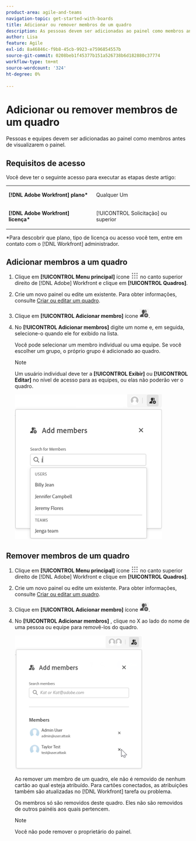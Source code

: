 ```yaml
---
product-area: agile-and-teams
navigation-topic: get-started-with-boards
title: Adicionar ou remover membros de um quadro
description: As pessoas devem ser adicionadas ao painel como membros antes de visualizarem o painel e serem atribuídas a cartões.
author: Lisa
feature: Agile
exl-id: 8a46846c-f9b8-45cb-9923-e7596854557b
source-git-commit: 0208beb1f45377b151a526738b6d182880c37774
workflow-type: tm+mt
source-wordcount: '324'
ht-degree: 0%

---
```


# Adicionar ou remover membros de um quadro

Pessoas e equipes devem ser adicionadas ao painel como membros antes de visualizarem o painel.

## Requisitos de acesso

Você deve ter o seguinte acesso para executar as etapas deste artigo:

<table style="table-layout:auto"> 
 <col> 
 </col> 
 <col> 
 </col> 
 <tbody> 
  <tr> 
   <td role="rowheader"><strong>[!DNL Adobe Workfront] plano*</strong></td> 
   <td> <p>Qualquer Um</p> </td> 
  </tr> 
  <tr> 
   <td role="rowheader"><strong>[!DNL Adobe Workfront] licença*</strong></td> 
   <td> <p>[!UICONTROL Solicitação] ou superior</p> </td> 
  </tr> 
 </tbody> 
</table>

&#42;Para descobrir que plano, tipo de licença ou acesso você tem, entre em contato com o [!DNL Workfront] administrador.

## Adicionar membros a um quadro

1. Clique em **[!UICONTROL Menu principal]** ícone ![](assets/main-menu-icon.png) no canto superior direito de [!DNL Adobe] Workfront e clique em **[!UICONTROL Quadros]**.
1. Crie um novo painel ou edite um existente. Para obter informações, consulte [Criar ou editar um quadro](../../agile/get-started-with-boards/create-edit-board.md).
1. Clique em **[!UICONTROL Adicionar membro]** ícone ![Adicionar membros](assets/boards-addmember-spectrum-25x25.png).
1. No **[!UICONTROL Adicionar membros]** digite um nome e, em seguida, selecione-o quando ele for exibido na lista.

   Você pode selecionar um membro individual ou uma equipe. Se você escolher um grupo, o próprio grupo é adicionado ao quadro.

   >[!NOTE]
   >
   >Um usuário individual deve ter a **[!UICONTROL Exibir]** ou **[!UICONTROL Editar]** no nível de acesso para as equipes, ou elas não poderão ver o quadro.


   ![Adicionar membros ao painel](assets/boards-add-members.png)

## Remover membros de um quadro

1. Clique em **[!UICONTROL Menu principal]** ícone ![](assets/main-menu-icon.png) no canto superior direito de [!DNL Adobe] Workfront e clique em **[!UICONTROL Quadros]**.
1. Crie um novo painel ou edite um existente. Para obter informações, consulte [Criar ou editar um quadro](../../agile/get-started-with-boards/create-edit-board.md).
1. Clique em **[!UICONTROL Adicionar membro]** ícone ![Adicionar membros](assets/boards-addmember-spectrum-25x25.png).
1. No **[!UICONTROL Adicionar membros]** , clique no X ao lado do nome de uma pessoa ou equipe para removê-los do quadro.

   ![Remover membro do quadro](assets/boards-remove-member-from-board-350x367.png)

   Ao remover um membro de um quadro, ele não é removido de nenhum cartão ao qual esteja atribuído. Para cartões conectados, as atribuições também são atualizadas no [!DNL Workfront] tarefa ou problema.

   Os membros só são removidos deste quadro. Eles não são removidos de outros painéis aos quais pertencem.

   >[!NOTE]
   >
   >Você não pode remover o proprietário do painel.
